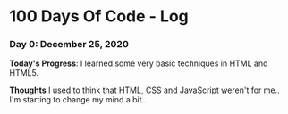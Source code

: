 # 100 Days Of Code - Log

### Day 0: December 25, 2020

**Today's Progress**: I learned some very basic techniques in HTML and HTML5.

**Thoughts** I used to think that HTML, CSS and JavaScript weren't for me.. I'm starting to change my mind a bit..
